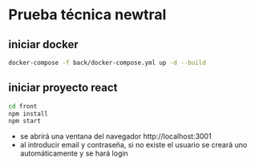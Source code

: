 # Prueba técnica newtral

## iniciar docker

```sh
docker-compose -f back/docker-compose.yml up -d --build
```

## iniciar proyecto react


```sh
cd front
npm install
npm start
```
- se abrirá una ventana del navegador http://localhost:3001
- al introducir email y contraseña, si no existe el usuario se creará uno automáticamente y se hará login